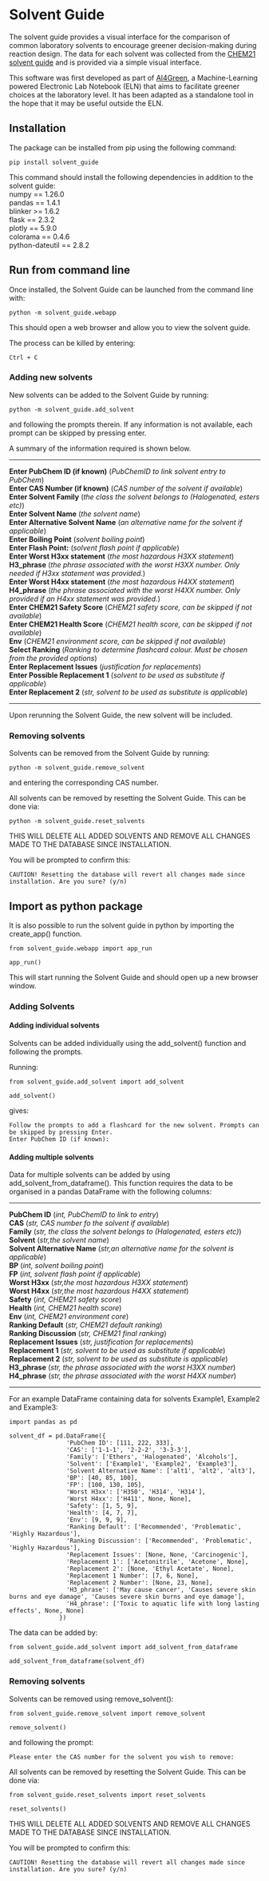 # Solvent Guide
The solvent guide provides a visual interface for the comparison of
common laboratory solvents to encourage greener decision-making during reaction design. The data for each solvent was collected
from the [CHEM21 solvent guide](https://pubs.rsc.org/en/content/articlelanding/2016/gc/c5gc01008j) and is provided via a simple visual interface.

This software was first developed as part of [AI4Green](https://pubs.acs.org/doi/10.1021/acs.jcim.3c00306), a Machine-Learning powered Electronic 
Lab Notebook (ELN) that aims to facilitate greener choices at the laboratory level. It has been adapted as a standalone tool
in the hope that it may be useful outside the ELN.

## Installation

The package can be installed from pip using the following command:
```
pip install solvent_guide
```

This command should install the following dependencies in addition to the solvent guide:  
numpy == 1.26.0   
pandas == 1.4.1  
blinker >= 1.6.2   
flask == 2.3.2  
plotly == 5.9.0  
colorama == 0.4.6  
python-dateutil == 2.8.2

## Run from command line

Once installed, the Solvent Guide can be launched from the command line with:

```
python -m solvent_guide.webapp
```
This should open a web browser and allow you to view the solvent guide.  
  
The process can be killed by entering:
```
Ctrl + C
```

### Adding new solvents
New solvents can be added to the Solvent Guide by running:

```
python -m solvent_guide.add_solvent
```

and following the prompts therein. If any information is not available, each prompt can be skipped by pressing enter.  
  
A summary of the information required is shown below.

___
**Enter PubChem ID (if known)** (*PubChemID to link solvent entry to PubChem*)  
**Enter CAS Number (if known)** (*CAS number of the solvent if available*)  
**Enter Solvent Family** (*the class the solvent belongs to (Halogenated, esters etc)*)  
**Enter Solvent Name**  (*the solvent name*)  
**Enter Alternative Solvent Name** (*an alternative name for the solvent if applicable*)  
**Enter Boiling Point** (*solvent boiling point*)  
**Enter Flash Point:** (*solvent flash point if applicable*)  
**Enter Worst H3xx statement** (*the most hazardous H3XX statement*)  
**H3_phrase** (*the phrase associated with the worst H3XX number. Only needed if H3xx statement was provided.*)   
**Enter Worst H4xx statement** (*the most hazardous H4XX statement*)  
**H4_phrase** (*the phrase associated with the worst H4XX number. Only provided if an H4xx statement was provided.*)  
**Enter CHEM21 Safety Score** (*CHEM21 safety score, can be skipped if not available*)  
**Enter CHEM21 Health Score** (*CHEM21 health score, can be skipped if not available*)  
**Env** (*CHEM21 environment score, can be skipped if not available*)  
**Select Ranking** (*Ranking to determine flashcard colour. Must be chosen from the provided options*)  
**Enter Replacement Issues** (*justification for replacements*)  
**Enter Possible Replacement 1** (*solvent to be used as substitute if applicable*)  
**Enter Replacement 2** (*str, solvent to be used as substitute is applicable*)
___

Upon rerunning the Solvent Guide, the new solvent will be included.

### Removing solvents
Solvents can be removed from the Solvent Guide by running: 

```
python -m solvent_guide.remove_solvent
```
and entering the corresponding CAS number.
  
  
All solvents can be removed by resetting the Solvent Guide. This can be done via:

```
python -m solvent_guide.reset_solvents
```

THIS WILL DELETE ALL ADDED SOLVENTS AND REMOVE ALL CHANGES MADE TO THE DATABASE SINCE INSTALLATION.
   
You will be prompted to confirm this:

```
CAUTION! Resetting the database will revert all changes made since installation. Are you sure? (y/n)
```

## Import as python package

It is also possible to run the solvent guide in python by importing the create_app() function.

```
from solvent_guide.webapp import app_run

app_run()
```
This will start running the Solvent Guide and should open up a new browser window.

### Adding Solvents
#### Adding individual solvents
Solvents can be added individually using the add_solvent() function and following the prompts.

Running:
```
from solvent_guide.add_solvent import add_solvent

add_solvent()
```

gives: 

```
Follow the prompts to add a flashcard for the new solvent. Prompts can be skipped by pressing Enter.
Enter PubChem ID (if known):
```

#### Adding multiple solvents

Data for multiple solvents can be added by using add_solvent_from_dataframe(). This function requires
the data to be organised in a pandas DataFrame with the following columns:
___
**PubChem ID** (*int, PubChemID to link to entry*)  
**CAS** (*str, CAS number fo the solvent if available*)  
**Family** (*str, the class the solvent belongs to (Halogenated, esters etc)*)  
**Solvent**  (*str,the solvent name*)  
**Solvent Alternative Name** (*str,an alternative name for the solvent is applicable*)  
**BP** (*int, solvent boiling point*)  
**FP** (*int, solvent flash point if applicable*)  
**Worst H3xx** (*str,the most hazardous H3XX statement*)  
**Worst H4xx** (*str,the most hazardous H4XX statement*)  
**Safety** (*int, CHEM21 safety score*)  
**Health** (*int, CHEM21 health score*)  
**Env** (*int, CHEM21 environment core*)  
**Ranking Default** (*str, CHEM21 default ranking*)  
**Ranking Discussion** (*str, CHEM21 final ranking*)  
**Replacement Issues** (*str, justification for replacements*)  
**Replacement 1** (*str, solvent to be used as substitute if applicable*)  
**Replacement 2** (*str, solvent to be used as substitute is applicable*)  
**H3_phrase** (*str, the phrase associated with the worst H3XX number*)  
**H4_phrase** (*str, the phrase associated with the worst H4XX number*)
___

For an example DataFrame containing data for solvents Example1, Example2 and Example3:

```
import pandas as pd

solvent_df = pd.DataFrame({
                'PubChem ID': [111, 222, 333],
                'CAS': ['1-1-1', '2-2-2', '3-3-3'],
                'Family': ['Ethers', 'Halogenated', 'Alcohols'],
                'Solvent': ['Example1', 'Example2', 'Example3'],
                'Solvent Alternative Name': ['alt1', 'alt2', 'alt3'],
                'BP': [40, 85, 100],
                'FP': [100, 130, 105],
                'Worst H3xx': ['H350', 'H314', 'H314'],
                'Worst H4xx': ['H411', None, None],
                'Safety': [1, 5, 9],
                'Health': [4, 7, 7],
                'Env': [9, 9, 9],
                'Ranking Default': ['Recommended', 'Problematic', 'Highly Hazardous'],
                'Ranking Discussion': ['Recommended', 'Problematic', 'Highly Hazardous'],
                'Replacement Issues': [None, None, 'Carcinogenic'],
                'Replacement 1': ['Acetonitrile', 'Acetone', None],
                'Replacement 2': [None, 'Ethyl Acetate', None],
                'Replacement 1 Number': [7, 6, None],
                'Replacement 2 Number': [None, 23, None],
                'H3_phrase': ['May cause cancer', 'Causes severe skin burns and eye damage', 'Causes severe skin burns and eye damage'],
                'H4_phrase': ['Toxic to aquatic life with long lasting effects', None, None]
              })
```

The data can be added by:

```
from solvent_guide.add_solvent import add_solvent_from_dataframe

add_solvent_from_dataframe(solvent_df)
```

### Removing solvents

Solvents can be removed using remove_solvent():

```
from solvent_guide.remove_solvent import remove_solvent

remove_solvent()
```

and following the prompt:
```
Please enter the CAS number for the solvent you wish to remove:
```
All solvents can be removed by resetting the Solvent Guide. This can be done via:

```
from solvent_guide.reset_solvents import reset_solvents

reset_solvents()
```

THIS WILL DELETE ALL ADDED SOLVENTS AND REMOVE ALL CHANGES MADE TO THE DATABASE SINCE INSTALLATION.
   
You will be prompted to confirm this:

```
CAUTION! Resetting the database will revert all changes made since installation. Are you sure? (y/n)
```


